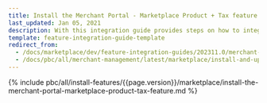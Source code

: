 ```yaml
---
title: Install the Merchant Portal - Marketplace Product + Tax feature
last_updated: Jan 05, 2021
description: With this integration guide provides steps on how to integrate the Merchant Portal - Marketplace Product + Tax feature into a Spryker B2B project.
template: feature-integration-guide-template
redirect_from:
  - /docs/marketplace/dev/feature-integration-guides/202311.0/merchant-portal-marketplace-product-tax-feature-integration.html
  - /docs/pbc/all/merchant-management/latest/marketplace/install-and-upgrade/install-features/install-the-merchant-portal-marketplace-product-tax-feature.html
---
```


{% include pbc/all/install-features/{{page.version}}/marketplace/install-the-merchant-portal-marketplace-product-tax-feature.md %} <!-- To edit, see /_includes/pbc/all/install-features/202311.0/marketplace/install-the-merchant-portal-marketplace-product-tax-feature.md -->
